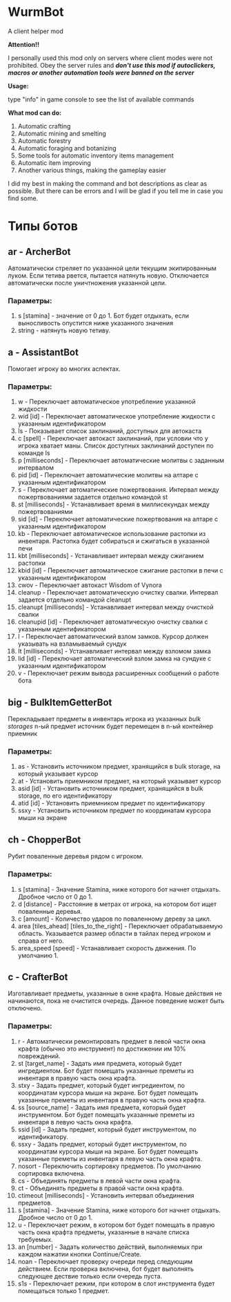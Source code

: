 # WurmBot
A client helper mod

**Attention!!**

I personally used this mod only on servers where client modes were not prohibited. 
Obey the server rules and **_don't use this mod if autoclickers, macros or another automation tools were banned on the server_**

**Usage:**

type "info" in game console to see the list of available commands

**What mod can do:**

  1) Automatic crafting
  2) Automatic mining and smelting
  3) Automatic forestry
  4) Automatic foraging and botanizing
  5) Some tools for automatic inventory items management
  6) Automatic item improving
  7) Another various things, making the gameplay easier
  
  
I did my best in making the command and bot descriptions as clear as possible. 
But there can be errors and I will be glad if you tell me in case you find some.

# Типы ботов

## ar - ArcherBot
Автоматически стреляет по указанной цели текущим экипированным луком. Если тетива рвется,
пытается натянуть новую. Отключается автоматически после уничтножения указанной цели.

### Параметры:
1) s [stamina] - значение от 0 до 1. Бот будет отдыхать, если выносливость опустится ниже указанного значения
2) string - натянуть новую тетиву.

## a - AssistantBot
Помогает игроку во многих аспектах.

### Параметры:
1) w - Переключает автоматическое употребление указанной жидкости
2) wid [id] - Переключает автоматическое употребление жидкости с указанным идентификатором
3) ls - Показывает список заклинаний, доступных для автокаста
4) c [spell] - Переключает автокаст заклинаний, при условии что у игрока хватает маны. Список доступных заклинаний доступен по команде ls
5) p [milliseconds] - Переключает автоматические молитвы с заданным интервалом
6) pid [id] - Переключает автоматические молитвы на алтаре с указанным идентификатором
7) s - Переключает автоматические пожертвования. Интервал между пожертвованиями задается отдельно командой st
8) st [milliseconds] - Устанавливает время в миллисекундах между пожертвованиями
9) sid [id] - Переключает автоматические пожертвования на алтаре с указанным идентификатором
10) kb - Переключает автоматическое использование растопки из инвентаря. Растопка будет собираться и сжигаться в указанной печи
11) kbt [milliseconds] - Устанавливает интервал между сжиганием растопки
12) kbid [id] - Переключает автоматическое сжигание растопки в печи с указанным идентификатором
13) cwov - Переключает автокаст Wisdom of Vynora
14) cleanup - Переключает автоматическую очистку свалки. Интервал задается отдельно командой cleanupt
15) cleanupt [milliseconds] - Устанавливает интервал между очисткой свалки
16) cleanupid [id] - Переключает автоматическую очистку свалки с указанным идентификатором
17) l - Переключает автоматический взлом замков. Курсор должен указывать на взламываемый сундук
18) lt [milliseconds] - Устанавливает интервал между взломом замка
19) lid [id] - Переключает автоматический взлом замка на сундуке с указанным идентификатором
20) v - Переключает режим вывода расширенных сообщений о работе бота

## big - BulkItemGetterBot
Перекладывает предметы в инвентарь игрока из указанных _bulk storages_
n-ый предмет источник будет перемещен в n-ый контейнер приемник

### Параметры:
1) as - Установить источником предмет, хранящийся в bulk storage, на который указывает курсор
2) at - Установить приемником предмет, на который указывает курсор
3) asid [id] - Установить источником предмет, хранящийся в bulk storage, по его идентификатору
4) atid [id] - Установить приемником предмет по идентификатору
5) ssxy - Установить источником предмет по координатам курсора мыши на экране

## ch - ChopperBot
Рубит поваленные деревья рядом с игроком.

### Параметры:
1) s [stamina] - Значение Stamina, ниже которого бот начнет отдыхать. Дробное число от 0 до 1.
2) d [distance] - Расстояние в метрах от игрока, на котором бот ищет поваленные деревья.
3) c [amount] - Количество ударов по поваленному дереву за цикл.
4) area [tiles_ahead] [tiles_to_the_right] - Переключает обрабатываемую область. Указывается размер области в тайлах перед игроком и справа от него.
5) area_speed [speed] - Устанавливает скорость движения. По умолчанию 1.

## c - CrafterBot
Изготавливает предметы, указанные в окне крафта. Новые действия не начинаются, пока не очистится очередь. Данное поведение может быть отключено. 

### Параметры:
1) r - Автоматически ремонтировать предмет в левой части окна крафта (обычно это инструмент) по достижении им 10% повреждений.
2) st [target_name] - Задать имя предмета, который будет ингредиентом. Бот будет помещать указанные преметы из инвентаря в правую часть окна крафта.
3) stxy - Задать предмет, который будет ингредиентом, по координатам курсора мыши на экране. Бот будет помещать указанные преметы из инвентаря в правую часть окна крафта.
4) ss [source_name] - Задать имя предмета, который будет инструментом. Бот будет помещать указанные преметы из инвентаря в левую часть окна крафта.
5) ssid [id] - Задать предмет, который будет инструментом, по идентификатору.
6) ssxy - Задать предмет, который будет инструментом, по координатам курсора мыши на экране. Бот будет помещать указанные преметы из инвентаря в левую часть окна крафта.
7) nosort - Переключить сортировку предметов. По умолчанию сортировка включена.
8) cs - Объединять предметы в левой части окна крафта.
9) ct - Объединять предметы в правой части окна крафта.
10) ctimeout [milliseconds] - Установить интервал объединения предметов.
11) s [stamina] - Значение Stamina, ниже которого бот начнет отдыхать. Дробное число от 0 до 1.
12) u - Переключает режим, в котором бот будет помещать в правую часть окна крафта предметы, указанные в начале списка требуемых.
13) an [number] - Задать количество действий, выполняемых при каждом нажатии кнопки Continue/Create.
14) noan - Переключает проверку очереди перед следующим действием. Если проверка включена, бот будет выполнять следующее дествие только если очередь пуста.
15) s1s - Переключает режим, при котором в слот инструмента будет помещаться только 1 предмет.